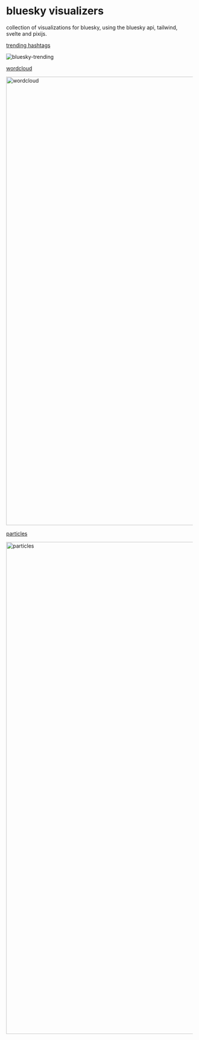 # bluesky visualizers

collection of visualizations for bluesky, using the bluesky api, tailwind, svelte and pixijs.

[trending hashtags](https://flo-bit.dev/bluesky-visualizers/trending)

![bluesky-trending](https://github.com/user-attachments/assets/b980de13-8168-4f5e-b00e-d6331fec3127)

[wordcloud](https://flo-bit.dev/bluesky-visualizers/wordcloud)

<img width="1207" alt="wordcloud" src="https://github.com/user-attachments/assets/9e359deb-2c8b-4af6-be2c-b4b34e90f840">

[particles](https://flo-bit.dev/bluesky-visualizers/particles)

<img width="1324" alt="particles" src="https://github.com/user-attachments/assets/c7d2eb68-5ea9-4a7c-9de5-a807d4f7131b">
